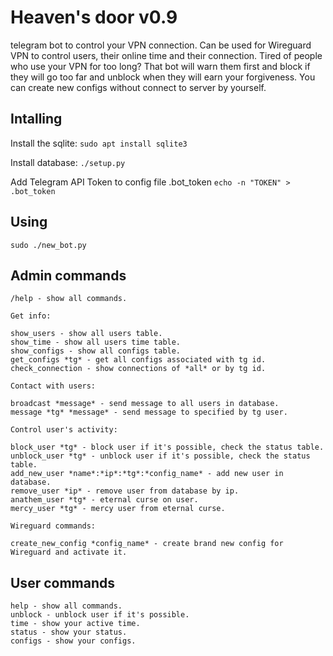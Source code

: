 # Heaven's door v0.9

telegram bot to control your VPN connection. Can be used for Wireguard VPN to control users, their online time and their connection.
Tired of people who use your VPN for too long? That bot will warn them first and block if they will go too far and unblock when they will earn your forgiveness. You can create new configs without connect to server by yourself.
## Intalling

Install the sqlite: ```sudo apt install sqlite3```

Install database: ```./setup.py```

Add Telegram API Token to config file .bot_token ```echo -n "TOKEN" > .bot_token```
## Using

```sudo ./new_bot.py```
## Admin commands
```
/help - show all commands. 

Get info: 

show_users - show all users table. 
show_time - show all users time table. 
show_configs - show all configs table. 
get_configs *tg* - get all configs associated with tg id. 
check_connection - show connections of *all* or by tg id. 

Contact with users: 

broadcast *message* - send message to all users in database. 
message *tg* *message* - send message to specified by tg user. 

Control user's activity: 

block_user *tg* - block user if it's possible, check the status table. 
unblock_user *tg* - unblock user if it's possible, check the status table. 
add_new_user *name*:*ip*:*tg*:*config_name* - add new user in database. 
remove_user *ip* - remove user from database by ip. 
anathem_user *tg* - eternal curse on user. 
mercy_user *tg* - mercy user from eternal curse. 

Wireguard commands: 

create_new_config *config_name* - create brand new config for Wireguard and activate it.
```
## User commands
```
help - show all commands.
unblock - unblock user if it's possible.
time - show your active time.
status - show your status.
configs - show your configs.
```
